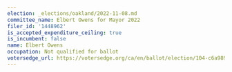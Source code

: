 ```yaml
---
election: _elections/oakland/2022-11-08.md
committee_name: Elbert Owens for Mayor 2022
filer_id: '1448962'
is_accepted_expenditure_ceiling: true
is_incumbent: false
name: Elbert Owens
occupation: Not qualified for ballot
votersedge_url: https://votersedge.org/ca/en/ballot/election/104-c6a989/address/null/zip/94611/contests/contest/24183?&cty=ca%2falm&date=2022-11-08
---
```


